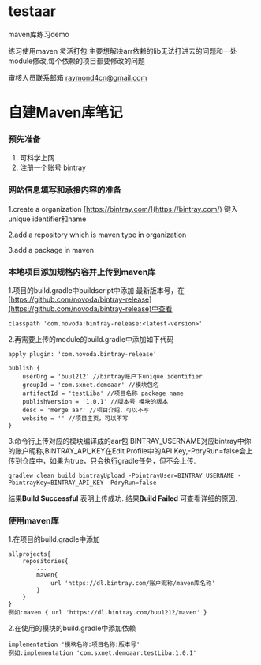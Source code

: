 # testaar
maven库练习demo

练习使用maven 灵活打包 主要想解决arr依赖的lib无法打进去的问题和一处module修改,每个依赖的项目都要修改的问题


审核人员联系邮箱 raymond4cn@gmail.com


# 自建Maven库笔记 #

### 预先准备 ###
1. 可科学上网
2. 注册一个账号 bintray

### 网站信息填写和承接内容的准备 ###
1.create a organization [https://bintray.com/](https://bintray.com/)
	键入unique identifier和name

2.add a repository which is maven type in organization

3.add a package in maven

### 本地项目添加规格内容并上传到maven库 ###

1.项目的build.gradle中buildscript中添加
 最新版本号，在[https://github.com/novoda/bintray-release](https://github.com/novoda/bintray-release)中查看

	classpath 'com.novoda:bintray-release:<latest-version>'

2.再需要上传的module的build.gradle中添加如下代码

	apply plugin: 'com.novoda.bintray-release'

	publish {
	    userOrg = 'buu1212' //bintray账户下unique identifier
	    groupId = 'com.sxnet.demoaar' //模块包名
	    artifactId = 'testLiba' //项目名称 package name
	    publishVersion = '1.0.1' //版本号 模块的版本
	    desc = 'merge aar' //项目介绍，可以不写
	    website = '' //项目主页，可以不写
	}

3.命令行上传对应的模块编译成的aar包
 BINTRAY_USERNAME对应bintray中你的账户昵称,BINTRAY_API_KEY在Edit Profile中的API Key,-PdryRun=false会上传到仓库中，如果为true，只会执行gradle任务，但不会上传.

	gradlew clean build bintrayUpload -PbintrayUser=BINTRAY_USERNAME -PbintrayKey=BINTRAY_API_KEY -PdryRun=false

结果**Build Successful** 表明上传成功.
结果**Build Failed** 可查看详细的原因.

### 使用maven库 ###
1.在项目的build.gradle中添加

	allprojects{
		repositories{
			...
			maven{
				url 'https://dl.bintray.com/账户昵称/maven库名称'
			}
		}
	}
	例如:maven { url 'https://dl.bintray.com/buu1212/maven' }
2.在使用的模块的build.gradle中添加依赖

	implementation '模块名称:项目名称:版本号'
	例如:implementation 'com.sxnet.demoaar:testLiba:1.0.1'
